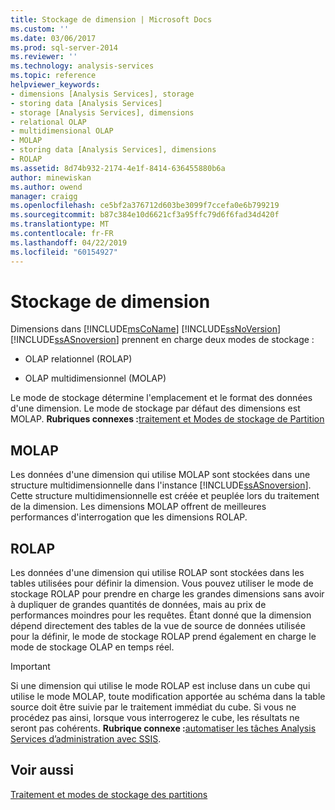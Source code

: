 ```yaml
---
title: Stockage de dimension | Microsoft Docs
ms.custom: ''
ms.date: 03/06/2017
ms.prod: sql-server-2014
ms.reviewer: ''
ms.technology: analysis-services
ms.topic: reference
helpviewer_keywords:
- dimensions [Analysis Services], storage
- storing data [Analysis Services]
- storage [Analysis Services], dimensions
- relational OLAP
- multidimensional OLAP
- MOLAP
- storing data [Analysis Services], dimensions
- ROLAP
ms.assetid: 8d74b932-2174-4e1f-8414-636455880b6a
author: minewiskan
ms.author: owend
manager: craigg
ms.openlocfilehash: ce5bf2a376712d603be3099f7ccefa0e6b799219
ms.sourcegitcommit: b87c384e10d6621cf3a95ffc79d6f6fad34d420f
ms.translationtype: MT
ms.contentlocale: fr-FR
ms.lasthandoff: 04/22/2019
ms.locfileid: "60154927"
---
```

# <a name="dimension-storage"></a>Stockage de dimension
  Dimensions dans [!INCLUDE[msCoName](../../includes/msconame-md.md)] [!INCLUDE[ssNoVersion](../../includes/ssnoversion-md.md)] [!INCLUDE[ssASnoversion](../../includes/ssasnoversion-md.md)] prennent en charge deux modes de stockage :  
  
-   OLAP relationnel (ROLAP)  
  
-   OLAP multidimensionnel (MOLAP)  
  
 Le mode de stockage détermine l'emplacement et le format des données d'une dimension. Le mode de stockage par défaut des dimensions est MOLAP. **Rubriques connexes :**[traitement et Modes de stockage de Partition](../multidimensional-models-olap-logical-cube-objects/partitions-partition-storage-modes-and-processing.md)  
  
## <a name="molap"></a>MOLAP  
 Les données d'une dimension qui utilise MOLAP sont stockées dans une structure multidimensionnelle dans l'instance [!INCLUDE[ssASnoversion](../../includes/ssasnoversion-md.md)]. Cette structure multidimensionnelle est créée et peuplée lors du traitement de la dimension. Les dimensions MOLAP offrent de meilleures performances d'interrogation que les dimensions ROLAP.  
  
## <a name="rolap"></a>ROLAP  
 Les données d'une dimension qui utilise ROLAP sont stockées dans les tables utilisées pour définir la dimension. Vous pouvez utiliser le mode de stockage ROLAP pour prendre en charge les grandes dimensions sans avoir à dupliquer de grandes quantités de données, mais au prix de performances moindres pour les requêtes. Étant donné que la dimension dépend directement des tables de la vue de source de données utilisée pour la définir, le mode de stockage ROLAP prend également en charge le mode de stockage OLAP en temps réel.  
  
> [!IMPORTANT]  
>  Si une dimension qui utilise le mode ROLAP est incluse dans un cube qui utilise le mode MOLAP, toute modification apportée au schéma dans la table source doit être suivie par le traitement immédiat du cube. Si vous ne procédez pas ainsi, lorsque vous interrogerez le cube, les résultats ne seront pas cohérents. **Rubrique connexe :**[automatiser les tâches Analysis Services d’administration avec SSIS](../instances/automate-analysis-services-administrative-tasks-with-ssis.md).  
  
## <a name="see-also"></a>Voir aussi  
 [Traitement et modes de stockage des partitions](../multidimensional-models-olap-logical-cube-objects/partitions-partition-storage-modes-and-processing.md)  
  
  
